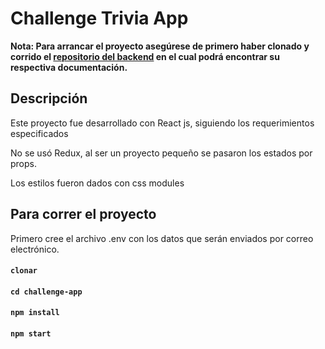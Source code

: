 # Challenge Trivia App

**Nota: Para arrancar el proyecto asegúrese de primero haber clonado y corrido el [repositorio del backend](https://github.com/lavalbuena357/challenge-questions-back) 
en el cual podrá encontrar su respectiva documentación.**


## Descripción

Este proyecto fue desarrollado con React js, siguiendo los requerimientos especificados

No se usó Redux, al ser un proyecto pequeño se pasaron los estados por props. 

Los estilos fueron dados con css modules


## Para correr el proyecto

Primero cree el archivo .env con los datos que serán enviados por correo electrónico.

#### `clonar`
#### `cd challenge-app`
#### `npm install`
#### `npm start`
